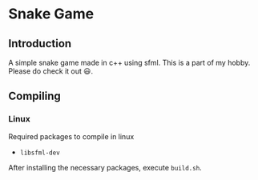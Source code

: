 # Snake Game
## Introduction
A simple snake game made in c++ using sfml.
This is a part of my hobby. Please do check it out :smiley:.

## Compiling
### Linux
Required packages to compile in linux
- `libsfml-dev`

After installing the necessary packages, execute `build.sh`.